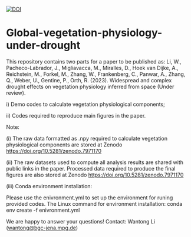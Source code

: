 [![DOI](https://zenodo.org/badge/396391633.svg)](https://zenodo.org/badge/latestdoi/396391633)


# Global-vegetation-physiology-under-drought

This repository contains two parts for a paper to be published as: Li, W., Pacheco-Labrador, J., Migliavacca, M., Miralles, D., Hoek van Dijke, A., Reichstein, M., Forkel, M., Zhang, W., Frankenberg, C., Panwar, A., Zhang, Q., Weber, U., Gentine, P., Orth, R. (2023). Widespread and complex drought effects on vegetation physiology inferred from space (Under review).

i) Demo codes to calculate vegetation physiological components;

ii) Codes required to reproduce main figures in the paper.

Note:

(i) The raw data formatted as .npy required to calculate vegetation physiological components are stored at Zenodo https://doi.org/10.5281/zenodo.7971170

(ii) The raw datasets used to compute all analysis results are shared with public links in the paper. Processed data required to produce the final figures are also stored at Zenodo https://doi.org/10.5281/zenodo.7971170

(iii) Conda environment installation:

Please use the enivronment.yml to set up the environment for runing provided codes. The Linux command for environment installation: conda env create -f enivronment.yml

We are happy to answer your questions! Contact: Wantong Li (wantong@bgc-jena.mpg.de)

